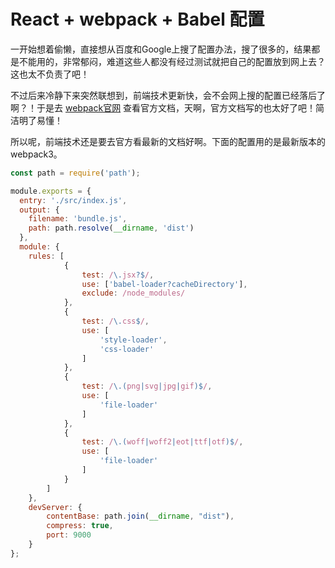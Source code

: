 # React + webpack + Babel  配置

一开始想着偷懒，直接想从百度和Google上搜了配置办法，搜了很多的，结果都是不能用的，非常郁闷，难道这些人都没有经过测试就把自己的配置放到网上去？这也太不负责了吧！

不过后来冷静下来突然联想到，前端技术更新快，会不会网上搜的配置已经落后了啊？！于是去 [webpack官网](https://webpack.js.org/configuration/) 查看官方文档，天啊，官方文档写的也太好了吧！简洁明了易懂！



所以呢，前端技术还是要去官方看最新的文档好啊。下面的配置用的是最新版本的webpack3。

```javascript
const path = require('path');

module.exports = {
  entry: './src/index.js',
  output: {
    filename: 'bundle.js',
    path: path.resolve(__dirname, 'dist')
  },
  module: {
	rules: [
			{
				test: /\.jsx?$/,
				use: ['babel-loader?cacheDirectory'],
				exclude: /node_modules/
			},
			{
				test: /\.css$/,
				use: [
					'style-loader',
					'css-loader'
				]
			},
			{
				test: /\.(png|svg|jpg|gif)$/,
				use: [
					'file-loader'
				]
			},
			{
				test: /\.(woff|woff2|eot|ttf|otf)$/,
				use: [
					'file-loader'
				]
			}
		]
	},
	devServer: {
		contentBase: path.join(__dirname, "dist"),
		compress: true,
		port: 9000
	}
};
```

